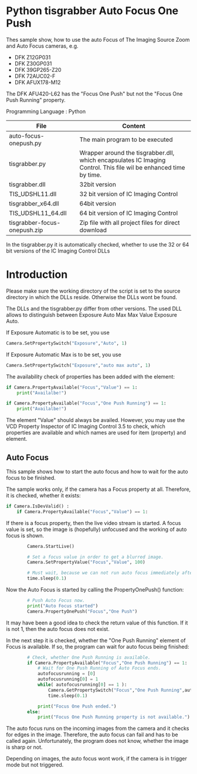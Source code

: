 # Python tisgrabber Auto Focus One Push
Thes sample show, how to use the auto Focus of The Imaging Source Zoom and Auto Focus cameras, e.g.
* DFK Z12GP031
* DFK Z30GP031
* DFK 39GP265-Z20
* DFK 72AUC02-F
* DFK AFUX178-M12

The DFK AFU420-L62 has the "Focus One Push" but not the "Focus One Push Running" property.

Programming Language : Python

| File | Content |
| --- | --- |
| auto-focus-onepush.py | The main program to be executed |
| tisgrabber.py | Wrapper around the tisgrabber.dll, which encapsulates IC Imaging Control. This file wil be enhanced time by time. |
| tisgrabber.dll | 32bit version  |
| TIS_UDSHL11.dll | 32 bit version of IC Imaging Control |
| tisgrabber_x64.dll | 64bit version  |
| TIS_UDSHL11_64.dll | 64 bit version of IC Imaging Control |
| tisgrabber-focus-onepush.zip | Zip file with all project files for direct download  

In the tisgrabber.py it is automatically checked, whether to use the 32 or 64 bit versions of the IC Imaging Control DLLs

# Introduction
Please make sure the working directory of the script is set to the source directory in which the DLLs reside. Otherwise the DLLs wont be found. 

The DLLs and the tisgrabber.py differ from other versions.
The used DLL allows to distinguish between
Exposure Auto Max Max Value
Exposure Auto.

If Exposure Automatic is to be set, you use
```Python
Camera.SetPropertySwitch("Exposure","Auto", 1)
```
If Exposure Automatic Max is to be set, you use
```Python
Camera.SetPropertySwitch("Exposure","auto max auto", 1)
```

The availability check of properties has been added with the element:
```Python
if Camera.PropertyAvailable("Focus","Value") == 1:
    print("Availalbe!")

if Camera.PropertyAvailable("Focus","One Push Running") == 1:
    print("Availalbe!")
 ```
The element "Value" should always be availed. However, you may use the VCD Property Inspector of IC Imaging Control 3.5 to check, which properties are available and which names are used for item (property) and element.

## Auto Focus
This sample shows how to start the auto focus and how to wait for the auto focus to be finished.

The sample works only, if the camera has a Focus property at all. Therefore, it is checked, whether it exists:
```Python
if Camera.IsDevValid() :
    if Camera.PropertyAvailable("Focus","Value") == 1:
```

If there is a focus property, then the live video stream is started. A focus value is set, so the image is (hopefully) unfocused and the working of auto focus is shown.
```Python
        Camera.StartLive()

        # Set a focus value in order to get a blurred image.
        Camera.SetPropertyValue("Focus","Value", 100)

        # Must wait, because we can not run auto focus immediately after setting Focus.
        time.sleep(0.1) 
```

Now the Auto Focus is started by calling the PropertyOnePush() function:
```Python
        # Push Auto Focus now.
        print("Auto Focus started")
        Camera.PropertyOnePush("Focus","One Push")
```
It may have been a good idea to check the return value of this function. If it is not 1, then the auto focus does not exist. 

In the next step it is checked, whether the "One Push Running" element of Focus is available. If so, the program can wait for auto focus being finished:

```Python
        # Check, whether One Push Running is available.
        if Camera.PropertyAvailable("Focus","One Push Running") == 1:
            # Wait for One Push Running of Auto Focus ends.
            autofocusrunning = [0]
            autofocusrunning[0] = 1
            while( autofocusrunning[0] == 1 ):
                Camera.GetPropertySwitch("Focus","One Push Running",autofocusrunning )
                time.sleep(0.1)

            print("Focus One Push ended.")
        else:
            print("Focus One Push Running property is not available.")
```            
The auto focus runs on the incoming images from the camera and it checks for edges in the image. Therefore, the auto focus can fail and has to be called again. Unfortunately, the program does not know, whether the image is sharp or not.

Depending on images, the auto focus wont work, if the camera is in trigger mode but not triggered.














